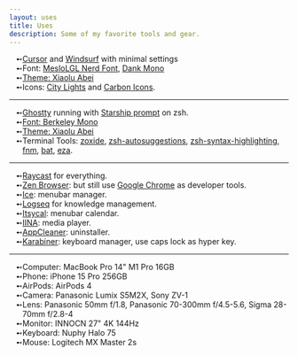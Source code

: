 ```yaml
---
layout: uses
title: Uses
description: Some of my favorite tools and gear.
---
```


<StrokeLineText size="sm" text="Editor" />

- [Cursor](https://www.cursor.com/) and [Windsurf](https://codeium.com/windsurf) with minimal settings
- Font: [MesloLGL Nerd Font](https://www.nerdfonts.com/font-downloads), [Dank Mono](https://philpl.gumroad.com/l/dank-mono)
- [Theme: Xiaolu Abei](https://github.com/abeixiaolu/xiaoluabei-vscode-theme)
- Icons: [City Lights](https://marketplace.visualstudio.com/items?itemName=Yummygum.city-lights-icon-vsc) and [Carbon Icons](https://marketplace.visualstudio.com/items?itemName=antfu.icons-carbon).

---

<StrokeLineText size="sm" text="Terminal" />

- [Ghostty](https://ghostty.org/) running with [Starship prompt](https://starship.rs/) on zsh.
- [Font: Berkeley Mono](https://www.nerdfonts.com/font-downloads)
- [Theme: Xiaolu Abei](https://github.com/abeixiaolu/xiaoluabei-vscode-theme)
- Terminal Tools: [zoxide](https://github.com/ajeetdsouza/zoxide), [zsh-autosuggestions](https://github.com/zsh-users/zsh-autosuggestions), [zsh-syntax-highlighting](https://github.com/zsh-users/zsh-syntax-highlighting), [fnm](https://github.com/Schniz/fnm), [bat](https://github.com/sharkdp/bat), [eza](https://github.com/eza-community/eza).

---

<StrokeLineText size="sm" text="Desktop Apps" />

- [Raycast](https://www.raycast.com/) for everything.
- [Zen Browser](https://zen-browser.app/): but still use [Google Chrome](https://www.google.com/chrome/) as developer tools.
- [Ice](https://github.com/jordanbaird/Ice): menubar manager.
- [Logseq](https://logseq.com/) for knowledge management.
- [Itsycal](https://www.mowglii.com/itsycal/): menubar calendar.
- [IINA](https://iina.io/): media player.
- [AppCleaner](https://freemacsoft.net/appcleaner/): uninstaller.
- [Karabiner](https://karabiner-elements.pqrs.org/): keyboard manager, use caps lock as hyper key.

---

<StrokeLineText size="sm" text="Hardware" />

- Computer: MacBook Pro 14" M1 Pro 16GB
- Phone: iPhone 15 Pro 256GB
- AirPods: AirPods 4
- Camera: Panasonic Lumix S5M2X, Sony ZV-1
- Lens: Panasonic 50mm f/1.8, Panasonic 70-300mm f/4.5-5.6, Sigma 28-70mm f/2.8-4
- Monitor: INNOCN 27" 4K 144Hz
- Keyboard: Nuphy Halo 75
- Mouse: Logitech MX Master 2s

<style scoped>
@import '../.vitepress/theme/styles/app.css';
ul {
  list-style-type: '➻';
  li::marker {
    font-size: 1em;
  }
}
</style>
